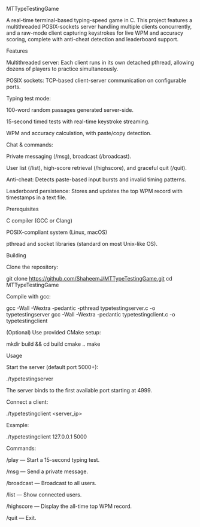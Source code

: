MTTypeTestingGame

A real-time terminal-based typing-speed game in C. This project features a multithreaded POSIX-sockets server handling multiple clients concurrently, and a raw-mode client capturing keystrokes for live WPM and accuracy scoring, complete with anti-cheat detection and leaderboard support.

Features

Multithreaded server: Each client runs in its own detached pthread, allowing dozens of players to practice simultaneously.

POSIX sockets: TCP-based client-server communication on configurable ports.

Typing test mode:

100-word random passages generated server-side.

15-second timed tests with real-time keystroke streaming.

WPM and accuracy calculation, with paste/copy detection.

Chat & commands:

Private messaging (/msg), broadcast (/broadcast).

User list (/list), high-score retrieval (/highscore), and graceful quit (/quit).

Anti-cheat: Detects paste-based input bursts and invalid timing patterns.

Leaderboard persistence: Stores and updates the top WPM record with timestamps in a text file.

Prerequisites

C compiler (GCC or Clang)

POSIX-compliant system (Linux, macOS)

pthread and socket libraries (standard on most Unix-like OS).

Building

Clone the repository:

git clone https://github.com/ShaheemJ/MTTypeTestingGame.git
cd MTTypeTestingGame

Compile with gcc:

gcc -Wall -Wextra -pedantic -pthread typetestingserver.c -o typetestingserver
gcc -Wall -Wextra -pedantic typetestingclient.c -o typetestingclient

(Optional) Use provided CMake setup:

mkdir build && cd build
cmake ..
make

Usage

Start the server (default port 5000+):

./typetestingserver

The server binds to the first available port starting at 4999.

Connect a client:

./typetestingclient <server_ip> <port>

Example:

./typetestingclient 127.0.0.1 5000

Commands:

/play — Start a 15-second typing test.

/msg <user> <text> — Send a private message.

/broadcast <text> — Broadcast to all users.

/list — Show connected users.

/highscore — Display the all-time top WPM record.

/quit — Exit.
